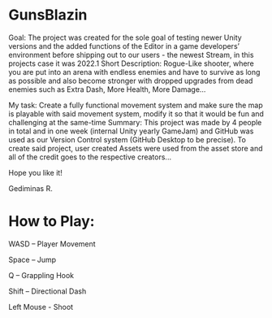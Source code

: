 # GunsBlazin

Goal: The project was created for the sole goal of testing newer Unity versions and the added functions of the Editor in a game developers’ environment before shipping out to our users - the newest Stream, in this projects case it was 2022.1
Short Description: Rogue-Like shooter, where you are put into an arena with endless enemies and have to survive as long as possible and also become stronger with dropped upgrades from dead enemies such as Extra Dash, More Health, More Damage…

My task: Create a fully functional movement system and make sure the map is playable with said movement system, modify it so that it would be fun and challenging at the same-time
Summary: This project was made by 4 people in total and in one week (internal Unity yearly GameJam) and GitHub was used as our Version Control system (GitHub Desktop to be precise). To create said project, user created Assets were used from the asset store and all of the credit goes to the respective creators...


Hope you like it!

Gediminas R.

# How to Play:

WASD – Player Movement

Space – Jump 

Q – Grappling Hook

Shift – Directional Dash

Left Mouse - Shoot
